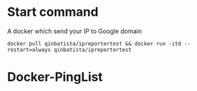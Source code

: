 # Start command
A docker which send your IP to Google domain
```
docker pull qinbatista/ipreportertest && docker run -itd --restart=always qinbatista/ipreportertest
```
# Docker-PingList
